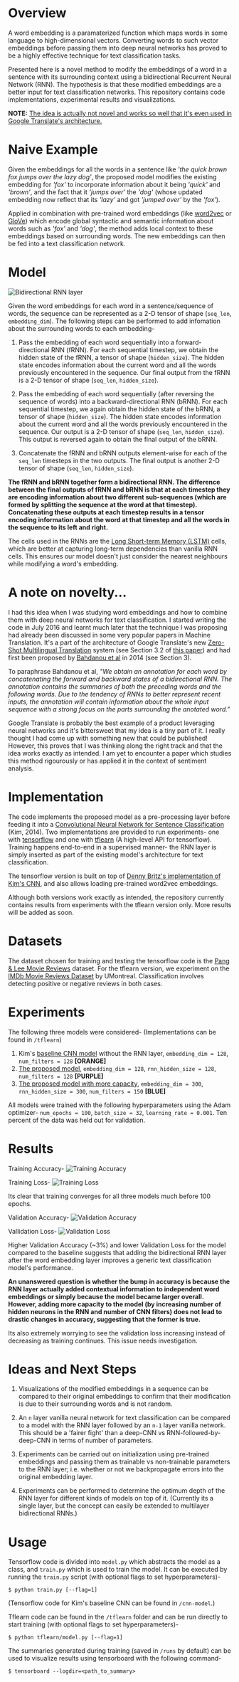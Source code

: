 # Overview
A word embedding is a paramaterized function which maps words in some language to high-dimensional vectors. Converting words to such vector embeddings before passing them into deep neural networks has proved to be a highly effective technique for text classification tasks. 

Presented here is a novel method to modify the embeddings of a word in a sentence with its surrounding context using a bidirectional Recurrent Neural Network (RNN). The hypothesis is that these modified embeddings are a better input for text classification networks. This repository contains code implementations, experimental results and visualizations.

**NOTE:** [The idea is actually not novel and works so well that it's even used in Google Translate's architecture.](https://github.com/chaitjo/lstm-context-embeddings#a-note-on-novelty)

# Naive Example
Given the embeddings for all the words in a sentence like *'the quick brown fox jumps over the lazy dog'*, the proposed model modifies the existing embedding for *'fox'* to incorporate information about it being *'quick'* and *'brown'*, and the fact that it *'jumps over'* the *'dog'* (whose updated embedding now reflect that its *'lazy'* and got *'jumped over'* by the *'fox'*). 

Applied in combination with pre-trained word embeddings (like [word2vec](https://code.google.com/archive/p/word2vec/) or [GloVe](http://nlp.stanford.edu/projects/glove/)) which encode global syntactic and semantic information about words such as *'fox'* and *'dog'*, the method adds local context to these embeddings based on surrounding words. The new embeddings can then be fed into a text classification network.

# Model
![Bidirectional RNN layer](res/bidirectional-rnn.png)

Given the word embeddings for each word in a sentence/sequence of words, the sequence can be represented as a 2-D tensor of shape (`seq_len`, `embedding_dim`). The following steps can be performed to add infomation about the surrounding words to each embedding- 

1. Pass the embedding of each word sequentially into a forward-directional RNN (fRNN). For each sequential timestep, we obtain the hidden state of the fRNN, a tensor of shape (`hidden_size`). The hidden state encodes information about the current word and all the words previously encountered in the sequence. Our final output from the fRNN is a 2-D tensor of shape (`seq_len`, `hidden_size`). 

2. Pass the embedding of each word sequentially (after reversing the sequence of words) into a backward-directional RNN (bRNN). For each sequential timestep, we again obtain the hidden state of the bRNN, a tensor of shape (`hidden_size`). The hidden state encodes information about the current word and all the words previously encountered in the sequence. Our output is a 2-D tensor of shape (`seq_len`, `hidden_size`). This output is reversed again to obtain the final output of the bRNN. 

3. Concatenate the fRNN and bRNN outputs element-wise for each of the `seq_len` timesteps in the two outputs. The final output is another 2-D tensor of shape (`seq_len`, `hidden_size`).

**The fRNN and bRNN together form a bidirectional RNN. The difference between the final outputs of fRNN and bRNN is that at each timestep they are encoding information about two different sub-sequences (which are formed by splitting the sequence at the word at that timestep). Concatenating these outputs at each timestep results in a tensor encoding information about the word at that timestep and all the words in the sequence to its left and right.**

The cells used in the RNNs are the [Long Short-term Memory (LSTM)](http://deeplearning.cs.cmu.edu/pdfs/Hochreiter97_lstm.pdf) cells, which are better at capturing long-term dependencies than vanilla RNN cells. This ensures our model doesn't just consider the nearest neighbours while modifying a word's embedding.

# A note on novelty...
I had this idea when I was studying word embeddings and how to combine them with deep neural networks for text classification. I started writing the code in July 2016 and learnt much later that the technique I was proposing had already been discussed in some very popular papers in Machine Translation. It's a part of the architecture of Google Translate's new [Zero-Shot Multilingual Translation](https://arxiv.org/pdf/1611.04558v1.pdf) system (see Section 3.2 of [this paper](https://arxiv.org/pdf/1609.08144v2.pdf)) and had first been proposed by [Bahdanou et al](https://arxiv.org/pdf/1409.0473v7.pdf) in 2014 (see Section 3).

To paraphrase Bahdanou et al, *"We obtain an annotation for each word by concatenating the forward and backward states of a bidirectional RNN. The annotation contains the summaries of both the preceding words and the following words. Due to the tendency of RNNs to better represent recent inputs, the annotation will contain information about the whole input sequence with a strong focus on the parts surrounding the anotated word."*

Google Translate is probably the best example of a product leveraging neural networks and it's bittersweet that my idea is a tiny part of it. I really thought I had come up with something new that could be published! However, this proves that I was thinking along the right track and that the idea works exactly as intended. I am yet to encounter a paper which studies this method rigourously or has applied it in the context of sentiment analysis. 

# Implementation
The code implements the proposed model as a pre-processing layer before feeding it into a [Convolutional Neural Network for Sentence Classification](https://arxiv.org/pdf/1408.5882v2.pdf) (Kim, 2014). Two implementations are provided to run experiments- one with [tensorflow](https://www.tensorflow.org/) and one with [tflearn](http://tflearn.org/) (A high-level API for tensorflow). Training happens end-to-end in a supervised manner- the RNN layer is simply inserted as part of the existing model's architecture for text classification.

The tensorflow version is built on top of [Denny Britz's implementation of Kim's CNN](https://github.com/dennybritz/cnn-text-classification-tf), and also allows loading pre-trained word2vec embeddings. 

Although both versions work exactly as intended, the repository currently contains results from experiments with the tflearn version only. More results will be added as soon.

# Datasets
The dataset chosen for training and testing the tensorflow code is the [Pang & Lee Movie Reviews](http://www.cs.cornell.edu/people/pabo/movie-review-data/) dataset. For the tflearn version, we experiment on the [IMDb Movie Reviews Dataset](http://www.iro.umontreal.ca/~lisa/deep/data/imdb.pkl) by UMontreal. Classification involves detecting positive or negative reviews in both cases.

# Experiments
The following three models were considered- (Implementations can be found in `/tflearn`)

1. Kim's [baseline CNN model](res/cnn-128.png?raw=true) without the RNN layer, `embedding_dim = 128`, `num_filters = 128` **[ORANGE]**
2. [The proposed model](res/lstm%2Bcnn-128.png?raw=true), `embedding_dim = 128`, `rnn_hidden_size = 128`, `num_filters = 128` **[PURPLE]**
3. [The proposed model with more capacity](res/lstm%2Bcnn-300.png?raw=true), `embedding_dim = 300`, `rnn_hidden_size = 300`, `num_filters = 150` **[BLUE]**

All models were trained with the following hyperparameters using the Adam optimizer- `num_epochs = 100`, `batch_size = 32`, `learning_rate = 0.001`. Ten percent of the data was held out for validation.

# Results
Training Accuracy-
![Training Accuracy](res/acc.png)

Training Loss- 
![Training Loss](res/loss.png)

Its clear that training converges for all three models much before 100 epochs.

Validation Accuracy-
![Validation Accuracy](res/acc-val.png)

Vallidation Loss-
![Validation Loss](res/loss-val.png)

Higher Validation Accuracy (~3%) and lower Validation Loss for the model compared to the baseline suggests that adding the bidirectional RNN layer after the word embedding layer improves a generic text classification model's performance.

**An unanswered question is whether the bump in accuracy is because the RNN layer actually added contextual information to independent word embeddings or simply because the model became larger overall. However, adding more capacity to the model (by increasing number of hidden neurons in the RNN and number of CNN filters) does not lead to drastic changes in accuracy, suggesting that the former is true.**

Its also extremely worrying to see the validation loss increasing instead of decreasing as training continues. This issue needs investigation.

# Ideas and Next Steps
1. Visualizations of the modified embeddings in a sequence can be compared to their original embeddings to confirm that their modification is due to their surrounding words and is not random.

2. An `n` layer vanilla neural network for text classification can be compared to a model with the RNN layer followed by an `n-1` layer vanilla network. This should be a 'fairer fight' than a deep-CNN vs RNN-followed-by-deep-CNN in terms of number of parameters.

3. Experiments can be carried out on initialization using pre-trained embeddings and passing them as trainable vs non-trainable parameters to the RNN layer; i.e. whether or not we backpropagate errors into the original embedding layer.

4. Experiments can be performed to determine the optimum depth of the RNN layer for different kinds of models on top of it. (Currently its a single layer, but the concept can easily be extended to multilayer bidirectional RNNs.)

# Usage
Tensorflow code is divided into `model.py` which abstracts the model as a class, and `train.py` which is used to train the model. It can be executed by running the `train.py` script (with optional flags to set hyperparameters)-
```
$ python train.py [--flag=1]
```
(Tensorflow code for Kim's baseline CNN can be found in `/cnn-model`.)

Tflearn code can be found in the `/tflearn` folder and can be run directly to start training (with optional flags to set hyperparameters)-
```
$ python tflearn/model.py [--flag=1]
```

The summaries generated during training (saved in `/runs` by default) can be used to visualize results using tensorboard with the following command-
```
$ tensorboard --logdir=<path_to_summary>
```

